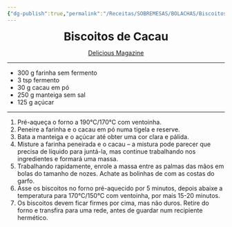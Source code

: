 ```yaml
---
{"dg-publish":true,"permalink":"/Receitas/SOBREMESAS/BOLACHAS/Biscoitos de Cacau/"}
---
```


<div style="text-align: center;"> <span style="font-size: 26px;"><b> Biscoitos de Cacau </b></span> </div>

<span class="center"> <center> [Delicious Magazine](https://www.deliciousmagazine.co.uk/recipes/nigella-lawsons-chocolate-biscuits/) </center></span>

---
- 300 g farinha sem fermento
- 3 tsp fermento
- 30 g cacau em pó
- 250 g manteiga sem sal
- 125 g açúcar
---
1. Pré-aqueça o forno a 190°C/170°C com ventoinha.
2. Peneire a farinha e o cacau em pó numa tigela e reserve.
3. Bata a manteiga e o açúcar até obter uma cor clara e pálida.
4. Misture a farinha peneirada e o cacau – a mistura pode parecer que precisa de líquido para juntá-la, mas continue trabalhando nos ingredientes e formará uma massa.
5. Trabalhando rapidamente, enrole a massa entre as palmas das mãos em bolas do tamanho de nozes. Achate as bolinhas de com as costas do garfo.
6. Asse os biscoitos no forno pré-aquecido por 5 minutos, depois abaixe a temperatura para 170°C/150°C com ventoinha, por mais 15-20 minutos.
7. Os biscoitos devem ficar firmes por cima, mas não duros. Retire do forno e transfira para uma rede, antes de guardar num recipiente hermético.
